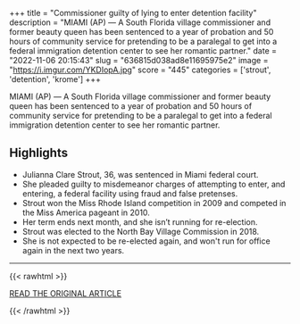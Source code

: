+++
title = "Commissioner guilty of lying to enter detention facility"
description = "MIAMI (AP) — A South Florida village commissioner and former beauty queen has been sentenced to a year of probation and 50 hours of community service for pretending to be a paralegal to get into a federal immigration detention center to see her romantic partner."
date = "2022-11-06 20:15:43"
slug = "636815d038ad8e11695975e2"
image = "https://i.imgur.com/YKDIopA.jpg"
score = "445"
categories = ['strout', 'detention', 'krome']
+++

MIAMI (AP) — A South Florida village commissioner and former beauty queen has been sentenced to a year of probation and 50 hours of community service for pretending to be a paralegal to get into a federal immigration detention center to see her romantic partner.

## Highlights

- Julianna Clare Strout, 36, was sentenced in Miami federal court.
- She pleaded guilty to misdemeanor charges of attempting to enter, and entering, a federal facility using fraud and false pretenses.
- Strout won the Miss Rhode Island competition in 2009 and competed in the Miss America pageant in 2010.
- Her term ends next month, and she isn’t running for re-election.
- Strout was elected to the North Bay Village Commission in 2018.
- She is not expected to be re-elected again, and won't run for office again in the next two years.

---

{{< rawhtml >}}
  <p class="article-category">
    <a target="_blank" href="https://apnews.com/article/oddities-miami-florida-immigration-7e782ac01bfaa6959e18b1ea2397dcaf">READ THE ORIGINAL ARTICLE</a>
  </p>
{{< /rawhtml >}}
